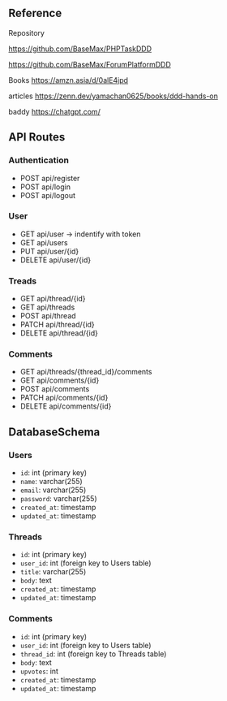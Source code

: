 ## Reference

Repository

https://github.com/BaseMax/PHPTaskDDD

https://github.com/BaseMax/ForumPlatformDDD

Books
https://amzn.asia/d/0alE4jpd

articles
https://zenn.dev/yamachan0625/books/ddd-hands-on

baddy
https://chatgpt.com/


## API Routes

### Authentication

- POST api/register
- POST api/login
- POST api/logout

### User

- GET api/user -> indentify with token
- GET api/users
- PUT api/user/{id}
- DELETE api/user/{id}

### Treads

- GET api/thread/{id}
- GET api/threads
- POST api/thread
- PATCH api/thread/{id}
- DELETE api/thread/{id}

### Comments

- GET api/threads/{thread_id}/comments
- GET api/comments/{id}
- POST api/comments
- PATCH api/comments/{id}
- DELETE api/comments/{id}


## DatabaseSchema

### Users

- `id`: int (primary key)
- `name`: varchar(255)
- `email`: varchar(255)
- `password`: varchar(255)
- `created_at`: timestamp
- `updated_at`: timestamp

### Threads

- `id`: int (primary key)
- `user_id`: int (foreign key to Users table)
- `title`: varchar(255)
- `body`: text
- `created_at`: timestamp
- `updated_at`: timestamp

### Comments

- `id`: int (primary key)
- `user_id`: int (foreign key to Users table)
- `thread_id`: int (foreign key to Threads table)
- `body`: text
- `upvotes`: int
- `created_at`: timestamp
- `updated_at`: timestamp
